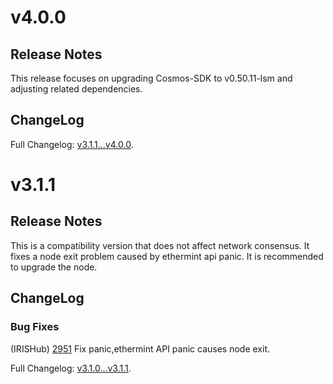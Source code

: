 # v4.0.0

## Release Notes

This release focuses on upgrading Cosmos-SDK to v0.50.11-lsm and adjusting related dependencies.

## ChangeLog

Full Changelog: [v3.1.1...v4.0.0](https://github.com/irisnet/irishub/compare/v3.1.1...v4.0.0-rc0).


# v3.1.1

## Release Notes

This is a compatibility version that does not affect network consensus. It fixes a node exit problem caused by ethermint api panic. It is recommended to upgrade the node.

## ChangeLog

### Bug Fixes

(IRISHub) [2951](https://github.com/irisnet/irishub/issues/2951) Fix panic,ethermint API panic causes node exit.

Full Changelog: [v3.1.0...v3.1.1](https://github.com/irisnet/irishub/compare/v3.1.0...v3.1.1).
